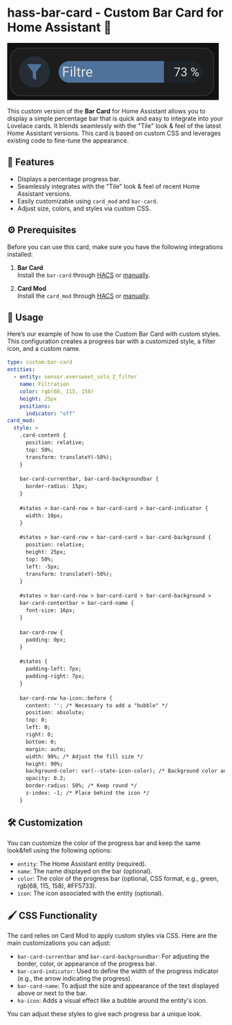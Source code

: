 # hass-bar-card - Custom Bar Card for Home Assistant 🎨

![Bar Card](custom-bar-card.png)

This custom version of the **Bar Card** for Home Assistant allows you to display a simple percentage bar that is quick and easy to integrate into your Lovelace cards. It blends seamlessly with the "Tile" look & feel of the latest Home Assistant versions. This card is based on custom CSS and leverages existing code to fine-tune the appearance.

## 🚀 Features
- Displays a percentage progress bar.
- Seamlessly integrates with the "Tile" look & feel of recent Home Assistant versions.
- Easily customizable using `card_mod` and `bar-card`.
- Adjust size, colors, and styles via custom CSS.

## ⚙️ Prerequisites

Before you can use this card, make sure you have the following integrations installed:

1. **Bar Card**  
   Install the `bar-card` through [HACS](https://hacs.xyz/) or [manually](https://github.com/custom-cards/bar-card).

2. **Card Mod**  
   Install the `card_mod` through [HACS](https://hacs.xyz/) or [manually](https://github.com/thomasloven/lovelace-card-mod).

## 📝 Usage

Here’s our example of how to use the Custom Bar Card with custom styles. This configuration creates a progress bar with a customized style, a filter icon, and a custom name.

```yaml
type: custom:bar-card
entities:
  - entity: sensor.eversweet_solo_2_filter
    name: Filtration
    color: rgb(68, 115, 158)
    height: 25px
    positions:
      indicator: "off"
card_mod:
  style: >
    .card-content {
      position: relative;
      top: 50%;
      transform: translateY(-50%);
    }

    bar-card-currentbar, bar-card-backgroundbar {
      border-radius: 15px;
    }

    #states > bar-card-row > bar-card-card > bar-card-indicator {
      width: 10px;
    }

    #states > bar-card-row > bar-card-card > bar-card-background {
      position: relative;
      height: 25px;
      top: 50%;
      left: -5px;
      transform: translateY(-50%);
    }

    #states > bar-card-row > bar-card-card > bar-card-background >
    bar-card-contentbar > bar-card-name {
      font-size: 16px;
    }

    bar-card-row {
      padding: 0px;
    }

    #states {
      padding-left: 7px;
      padding-right: 7px;
    }

    bar-card-row ha-icon::before {
      content: ''; /* Necessary to add a "bubble" */
      position: absolute;
      top: 0;
      left: 0;
      right: 0;
      bottom: 0;
      margin: auto;
      width: 90%; /* Adjust the fill size */
      height: 90%;
      background-color: var(--state-icon-color); /* Background color and transparency */
      opacity: 0.2;
      border-radius: 50%; /* Keep round */
      z-index: -1; /* Place behind the icon */
    }
```

## 🛠️ Customization

You can customize the color of the progress bar and keep the same look&fell using the following options:
- `entity`: The Home Assistant entity (required).
- `name`: The name displayed on the bar (optional).
- `color`: The color of the progress bar (optional, CSS format, e.g., green, rgb(68, 115, 158), #FF5733).
- `icon`: The icon associated with the entity (optional).

## 🖌️ CSS Functionality

The card relies on Card Mod to apply custom styles via CSS. Here are the main customizations you can adjust:

- `bar-card-currentbar` and `bar-card-backgroundbar`: For adjusting the border, color, or appearance of the progress bar.
- `bar-card-indicator`: Used to define the width of the progress indicator (e.g., the arrow indicating the progress).
- `bar-card-name`: To adjust the size and appearance of the text displayed above or next to the bar.
- `ha-icon`: Adds a visual effect like a bubble around the entity's icon.

You can adjust these styles to give each progress bar a unique look.

